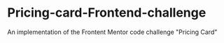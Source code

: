 # Pricing-card-Frontend-challenge
An implementation of the Frontent Mentor code challenge "Pricing Card"
